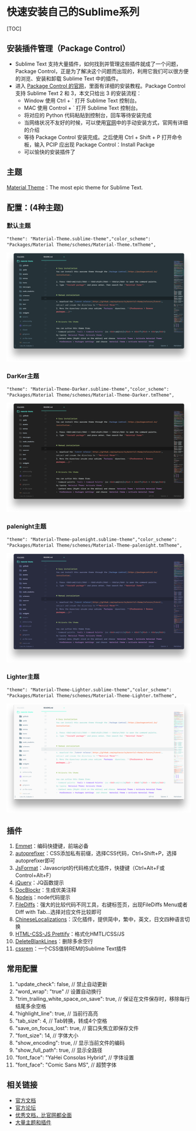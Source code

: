 # 快速安装自己的Sublime系列

[TOC]

## 安装插件管理（Package Control）

* Sublime Text 支持大量插件，如何找到并管理这些插件就成了一个问题，Package Control，正是为了解决这个问题而出现的，利用它我们可以很方便的浏览、安装和卸载 Sublime Text 中的插件。
* 进入 [Package Control 的官网](https://packagecontrol.io/installation)，里面有详细的安装教程。Package Control 支持 Sublime Text 2 和 3，本文只给出 3 的安装流程：
    * Window 使用 Ctrl + ` 打开 Sublime Text 控制台。
    * MAC 使用 Control + ` 打开 Sublime Text 控制台。
    * 将对应的 Python 代码粘贴到控制台，回车等待安装完成
    * 当网络状况不友好的时候，可以使用[官网](https://packagecontrol.io/installation)中的手动安装方式，官网有详细的介绍
    * 等待 Package Control 安装完成。之后使用 Ctrl + Shift + P 打开命令板，输入 PCIP 应出现 Package Control：Install Packge
    * 可以愉快的安装插件了

## 主题
[Material Theme](http://equinsuocha.io/material-theme/#/default)：The most epic theme for Sublime Text.

## 配置：(4种主题)

### 默认主题
```
"theme": "Material-Theme.sublime-theme","color_scheme": 
"Packages/Material Theme/schemes/Material-Theme.tmTheme",
```
![material-theme-default@2x](media/15103694266910/material-theme-default@2x.png)
### DarKer主题
```
"theme": "Material-Theme-Darker.sublime-theme","color_scheme": 
"Packages/Material Theme/schemes/Material-Theme-Darker.tmTheme",
```
![material-theme-darker@2x](media/15103694266910/material-theme-darker@2x.png)
### palenight主题
```
"theme": "Material-Theme-palenight.sublime-theme","color_scheme": 
"Packages/Material Theme/schemes/Material-Theme-palenight.tmTheme",
```
![material-theme-palenight@2x](media/15103694266910/material-theme-palenight@2x.png)
### Lighter主题
```
"theme": "Material-Theme-Lighter.sublime-theme","color_scheme": 
"Packages/Material Theme/schemes/Material-Theme-Lighter.tmTheme",
```
![material-theme-lighter@2x](media/15103694266910/material-theme-lighter@2x.png)
## 插件
1. [Emmet](https://packagecontrol.io/packages/Emmet)：编码快捷键，前端必备
2. [autoprefixer](https://packagecontrol.io/packages/Autoprefixer)：CSS添加私有前缀，选择CSS代码，Ctrl+Shift+P，选择autoprefixer即可
3. [Js​Format](https://packagecontrol.io/packages/JsFormat)：Javascript的代码格式化插件，快捷键（Ctrl+Alt+F或Control+Alt+F）
4. [jQuery](https://packagecontrol.io/packages/jQuery)：JQ函数提示
5. [Doc​Blockr](https://packagecontrol.io/packages/DocBlockr)：生成优美注释
6. [Nodejs](https://packagecontrol.io/packages/Nodejs)：node代码提示
7. [File​Diffs](https://packagecontrol.io/packages/FileDiffs)：强大的比较代码不同工具，右键标签页，出现FileDiffs Menu或者Diff with Tab…选择对应文件比较即可
8. [Chinese​Localizations](https://packagecontrol.io/packages/ChineseLocalizations)：汉化插件，提供简中，繁中，英文，日文四种语言切换
9. [HTML-CSS-JS Prettify](https://packagecontrol.io/packages/HTML-CSS-JS%20Prettify)：格式化HMTL/CSS/JS
10. [Delete​Blank​Lines](https://packagecontrol.io/packages/DeleteBlankLines)：删除多余空行
11. [cssrem](https://github.com/flashlizi/cssrem)：一个CSS值转REM的Sublime Text插件

## 常用配置
1. "update_check": false, // 禁止自动更新
2. "word_wrap": "true" // 设置自动换行
3. "trim_trailing_white_space_on_save": true, // 保证在文件保存时，移除每行结尾多余空格
4. "highlight_line": true, // 当前行高亮
5. "tab_size": 4, // Tab转换，转成4个空格
6. "save_on_focus_lost": true, // 窗口失焦立即保存文件
7. "font_size": 14, // 字体大小
8. "show_encoding": true, // 显示当前文件的编码
9. "show_full_path": true, // 显示全路径
10. "font_face": "YaHei Consolas Hybrid", // 字体设置
11. "font_face": "Comic Sans MS", // 超赞字体

## 相关链接
* [官方文档](http://www.sublimetext.com/docs/3/)
* [官方论坛](https://forum.sublimetext.com/)
* [优秀文档，比官网都全面](http://sublime-text-unofficial-documentation.readthedocs.io/en/latest/)
* [大量主题和插件](https://packagecontrol.io/)


